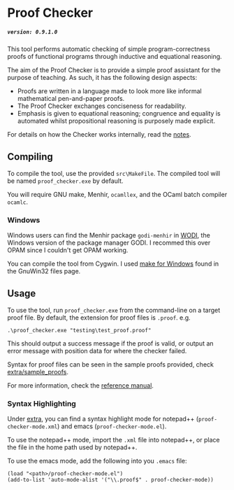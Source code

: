 # Proof Checker
##### `version: 0.9.1.0` #####
This tool performs automatic checking of simple program-correctness proofs of functional programs through inductive and equational reasoning.

The aim of the Proof Checker is to provide a simple proof assistant for the purpose of teaching. As such, it has the following design aspects:

- Proofs are written in a language made to look more like informal mathematical pen-and-paper proofs.
- The Proof Checker exchanges conciseness for readability.
- Emphasis is given to equational reasoning; congruence and equality is automated whilst propositional reasoning is purposely made explicit.

For details on how the Checker works internally, read the [notes](/notes.pdf).

## Compiling

To compile the tool, use the provided `src\MakeFile`. The compiled tool will be named `proof_checker.exe` by default.

You will require GNU make, Menhir, `ocamllex`, and the OCaml batch compiler `ocamlc`.

### Windows

Windows users can find the Menhir package `godi-menhir` in [WODI](http://wodi.forge.ocamlcore.org/), the Windows version of the package manager GODI. I recommed this over OPAM since I couldn't get OPAM working.

You can compile the tool from Cygwin. I used [make for Windows](http://gnuwin32.sourceforge.net/packages/make.htm) found in the GnuWin32 files page.

## Usage

To use the tool, run `proof_checker.exe` from the command-line on a target proof file. By default, the extension for proof files is `.proof`.
e.g.

    .\proof_checker.exe "testing\test_proof.proof"

This should output a success message if the proof is valid, or output an error message with position data for where the checker failed.

Syntax for proof files can be seen in the sample proofs provided, check [extra/sample_proofs](/extra/sample_proofs).

For more information, check the [reference manual](/reference_manual.md).

### Syntax Highlighting

Under [extra](/extra), you can find a syntax highlight mode for notepad++ (`proof-checker-mode.xml`) and emacs (`proof-checker-mode.el`).

To use the notepad++ mode, import the `.xml` file into notepad++, or place the file in the home path used by notepad++.

To use the emacs mode, add the following into you `.emacs` file:

    (load "<path>/proof-checker-mode.el")
    (add-to-list 'auto-mode-alist '("\\.proof$" . proof-checker-mode))